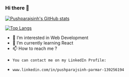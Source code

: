 ### Hi there 👋
[![Pushparajsinh's GitHub stats](https://github-readme-stats.vercel.app/api?username=pushparajsinh2211&hide=contribs,prs&count_private=true&theme=ocean_dark)](https://github.com/anuraghazra/github-readme-stats)

[![Top Langs](https://github-readme-stats.vercel.app/api/top-langs/?username=pushparajsinh2211)](https://github.com/anuraghazra/github-readme-stats)


- 👀 I’m interested in Web Development
- 🌱 I’m currently learning React
- 📫 How to reach me ? 
-     You can contact me on my LinkedIn Profile: 
-     www.linkedin.com/in/pushparajsinh-parmar-139256194

<!---
pushparajsinh2211/pushparajsinh2211 is a ✨ special ✨ repository because its `README.md` (this file) appears on your GitHub profile.
You can click the Preview link to take a look at your changes.
--->
